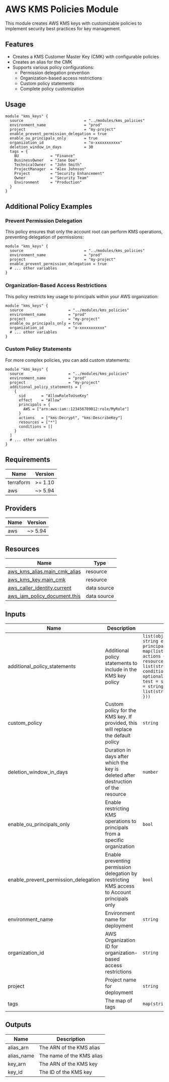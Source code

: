 # AWS KMS Policies Module

This module creates AWS KMS keys with customizable policies to implement security best practices for key management.

## Features

- Creates a KMS Customer Master Key (CMK) with configurable policies
- Creates an alias for the CMK
- Supports various policy configurations:
  - Permission delegation prevention
  - Organization-based access restrictions
  - Custom policy statements
  - Complete policy customization

## Usage

```hcl
module "kms_keys" {
  source                           = "../modules/kms_policies"
  environment_name                 = "prod"
  project                          = "my-project"
  enable_prevent_permission_delegation = true
  enable_ou_principals_only        = true
  organization_id                  = "o-xxxxxxxxxxx"
  deletion_window_in_days          = 30
  tags = {
    BU              = "Finance"
    BusinessOwner   = "Jane Doe"
    TechnicalOwner  = "John Smith"
    ProjectManager  = "Alex Johnson"
    Project         = "Security Enhancement"
    Owner           = "Security Team"
    Environment     = "Production"
  }
}
```

## Additional Policy Examples

### Prevent Permission Delegation

This policy ensures that only the account root can perform KMS operations, preventing delegation of permissions:

```hcl
module "kms_keys" {
  source                           = "../modules/kms_policies"
  environment_name                 = "prod"
  project                          = "my-project"
  enable_prevent_permission_delegation = true
  # ... other variables
}
```

### Organization-Based Access Restrictions

This policy restricts key usage to principals within your AWS organization:

```hcl
module "kms_keys" {
  source                    = "../modules/kms_policies"
  environment_name          = "prod"
  project                   = "my-project"
  enable_ou_principals_only = true
  organization_id           = "o-xxxxxxxxxxx"
  # ... other variables
}
```

### Custom Policy Statements

For more complex policies, you can add custom statements:

```hcl
module "kms_keys" {
  source                    = "../modules/kms_policies"
  environment_name          = "prod"
  project                   = "my-project"
  additional_policy_statements = [
    {
      sid       = "AllowRoleToUseKey"
      effect    = "Allow"
      principals = {
        AWS = ["arn:aws:iam::123456789012:role/MyRole"]
      }
      actions   = ["kms:Decrypt", "kms:DescribeKey"]
      resources = ["*"]
      conditions = []
    }
  ]
  # ... other variables
}
```

<!-- BEGIN_TF_DOCS -->
## Requirements

| Name | Version |
|------|---------|
| terraform | >= 1.10 |
| aws | ~> 5.94 |

## Providers

| Name | Version |
|------|---------|
| aws | ~> 5.94 |

## Resources

| Name | Type |
|------|------|
| [aws_kms_alias.main_cmk_alias](https://registry.terraform.io/providers/hashicorp/aws/latest/docs/resources/kms_alias) | resource |
| [aws_kms_key.main_cmk](https://registry.terraform.io/providers/hashicorp/aws/latest/docs/resources/kms_key) | resource |
| [aws_caller_identity.current](https://registry.terraform.io/providers/hashicorp/aws/latest/docs/data-sources/caller_identity) | data source |
| [aws_iam_policy_document.this](https://registry.terraform.io/providers/hashicorp/aws/latest/docs/data-sources/iam_policy_document) | data source |

## Inputs

| Name | Description | Type | Default | Required |
|------|-------------|------|---------|:--------:|
| additional\_policy\_statements | Additional policy statements to include in the KMS key policy | ```list(object({ sid = string effect = string principals = map(list(string)) actions = list(string) resources = list(string) conditions = optional(list(object({ test = string variable = string values = list(string) })), []) }))``` | `[]` | no |
| custom\_policy | Custom policy for the KMS key. If provided, this will replace the default policy | `string` | `""` | no |
| deletion\_window\_in\_days | Duration in days after which the key is deleted after destruction of the resource | `number` | `7` | no |
| enable\_ou\_principals\_only | Enable restricting KMS operations to principals from a specific organization | `bool` | `false` | no |
| enable\_prevent\_permission\_delegation | Enable preventing permission delegation by restricting KMS access to Account principals only | `bool` | `false` | no |
| environment\_name | Environment name for deployment | `string` | n/a | yes |
| organization\_id | AWS Organization ID for organization-based access restrictions | `string` | `""` | no |
| project | Project name for deployment | `string` | n/a | yes |
| tags | The map of tags | `map(string)` | `{}` | no |

## Outputs

| Name | Description |
|------|-------------|
| alias\_arn | The ARN of the KMS alias |
| alias\_name | The name of the KMS alias |
| key\_arn | The ARN of the KMS key |
| key\_id | The ID of the KMS key |
<!-- END_TF_DOCS -->